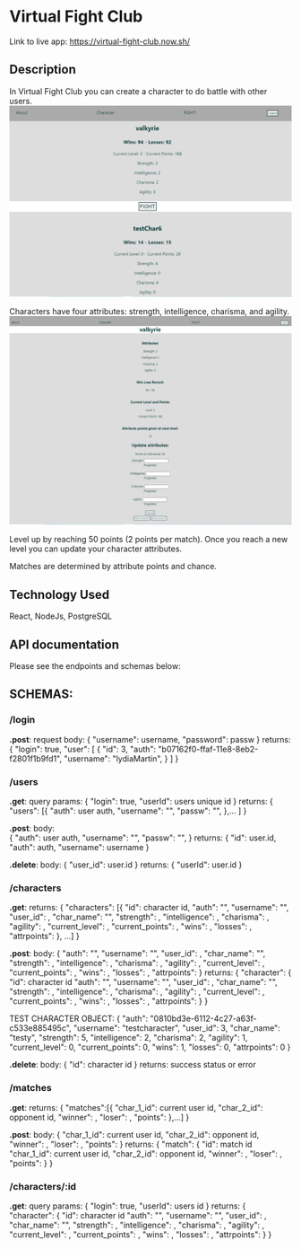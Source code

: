 # Virtual Fight Club

Link to live app: https://virtual-fight-club.now.sh/

## Description
In Virtual Fight Club you can create a character to do battle with other users. 
![Fight Page](FightPage.PNG)

Characters have four attributes: strength, intelligence, charisma, and agility.
![Character Page](CharacterPage.PNG)

Level up by reaching 50 points (2 points per match). Once you reach a new level you can update your character attributes.

Matches are determined by attribute points and chance. 

## Technology Used
React, NodeJs, PostgreSQL

## API documentation
Please see the endpoints and schemas below: 
##  SCHEMAS:
### /login 
__.post__: 
request body: 
    {
        "username": username, 
        "password": passw
    }
returns: 
    {
        "login": true,
        "user": [
            {
                "id": 3,
                "auth": "b07162f0-ffaf-11e8-8eb2-f2801f1b9fd1",
                "username": "lydiaMartin",
            }
        ]
    }

### /users
__.get__:
query params:
    {
        "login": true,
        "userId": users unique id
    }
returns:
    {
        "users": [{
            "auth": user auth,
            "username": "",
            "passw": "",
        },...  ]
    }

__.post__: 
body:  
    {
        "auth": user auth,
        "username": "",
        "passw": "",
    }
returns: 
    {
        "id": user.id,
        "auth": auth,
        "username": username
    }

__.delete__:
body: 
    {
        "user_id": user.id
    }
returns:
    {
        "userId": user.id
    }

### /characters
__.get__:
returns: 
    {
        "characters": [{
            "id": character id,
            "auth": "",
            "username": "",
            "user_id": ,
            "char_name": "",
            "strength": ,
            "intelligence": ,
            "charisma": ,
            "agility": ,
            "current_level": ,
            "current_points": ,
            "wins": ,
            "losses": ,
            "attrpoints": 
        }, ...]
    }

__.post__:
body: 
    {
        "auth": "",
        "username": "",
        "user_id": ,
        "char_name": "",
        "strength": ,
        "intelligence": ,
        "charisma": ,
        "agility": ,
        "current_level": ,
        "current_points": ,
        "wins": ,
        "losses": ,
        "attrpoints": 
    }
returns: 
    {
        "character": {
            "id": character id
            "auth": "",
            "username": "",
            "user_id": ,
            "char_name": "",
            "strength": ,
            "intelligence": ,
            "charisma": ,
            "agility": ,
            "current_level": ,
            "current_points": ,
            "wins": ,
            "losses": ,
            "attrpoints": 
        }
    }

TEST CHARACTER OBJECT:
    {
        "auth": "0810bd3e-6112-4c27-a63f-c533e885495c",
        "username": "testcharacter",
        "user_id": 3,
        "char_name": "testy",
        "strength": 5,
        "intelligence": 2,
        "charisma": 2,
        "agility": 1,
        "current_level": 0,
        "current_points": 0,
        "wins": 1,
        "losses": 0,
        "attrpoints": 0
    }

__.delete__:
body:
    {
        "id": character id
    }
returns:
    success status or error

### /matches
__.get__:
returns: 
    {
        "matches":[{
            "char_1_id": current user id,
            "char_2_id": opponent id,
            "winner": ,
            "loser": ,
            "points": 
        },...]
    }

__.post__:
body: 
    {
        "char_1_id": current user id,
        "char_2_id": opponent id,
        "winner": ,
        "loser": ,
        "points": 
    }
returns: 
    {
        "match": {
            "id": match id
            "char_1_id": current user id,
            "char_2_id": opponent id,
            "winner": ,
            "loser": ,
            "points": 
        }
    }

### /characters/:id
__.get__:
query params: 
    {
        "login": true,
        "userId": users id
    }
returns:
    {
        "character": {
            "id": character id
            "auth": "",
            "username": "",
            "user_id": ,
            "char_name": "",
            "strength": ,
            "intelligence": ,
            "charisma": ,
            "agility": ,
            "current_level": ,
            "current_points": ,
            "wins": ,
            "losses": ,
            "attrpoints": 
        }
    }
